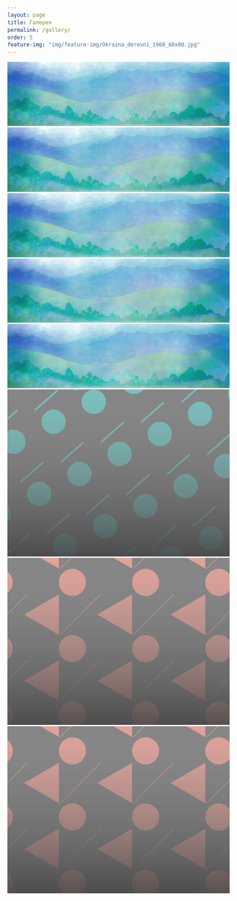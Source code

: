 ```yaml
---
layout: page
title: Галерея
permalink: /gallery/
order: 5
feature-img: "img/feature-img/Okraina_derevni_1968_60х80.jpg"
---
```


<div class="fotorama"
    data-width="100%"
    data-ratio="800/600"
	 data-nav="thumbs"
	 data-arrows="true">
  <img src="/img/sample_feature_img_3.jpg">
  <img src="/img/sample_feature_img_3.jpg">
  <img src="/img/sample_feature_img_3.jpg">
  <img src="/img/sample_feature_img_3.jpg">
  <img src="/img/sample_feature_img_3.jpg">
  <img src="/img/sample_feature_img_3.png">
  <img src="/img/sample_feature_img_2.png">
  <img src="/img/sample_feature_img_2.png">
</div>